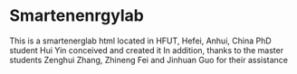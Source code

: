 # Smartenenrgylab
This is a smartenerglab html located in HFUT, Hefei, Anhui, China
PhD student Hui Yin conceived and created it
In addition, thanks to the master students Zenghui Zhang, Zhineng Fei and Jinhuan Guo for their assistance
